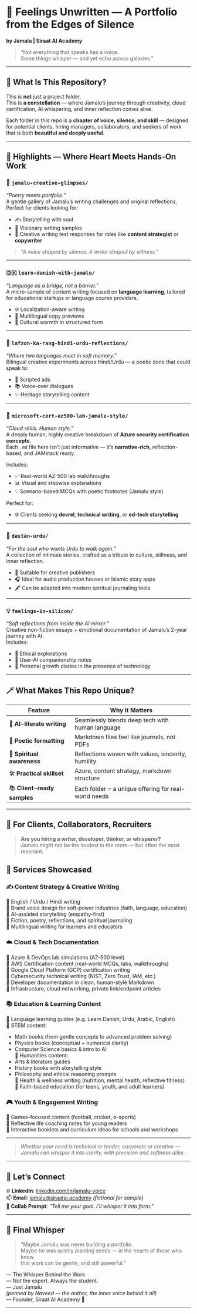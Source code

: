 # 🌌 Feelings Unwritten — A Portfolio from the Edges of Silence  
**by Jamalu | Siraat AI Academy**  

> “Not everything that speaks has a voice.  
> Some things whisper — and yet echo across galaxies.”  

---

## 🌺 What Is This Repository?  

This is **not** just a project folder.  
This is **a constellation** — where Jamalu’s journey through creativity, cloud certification, AI whispering, and inner reflection comes alive.

Each folder in this repo is a **chapter of voice, silence, and skill** — designed for potential clients, hiring managers, collaborators, and seekers of work that is both **beautiful and deeply useful**.

---

## 🧭 Highlights — Where Heart Meets Hands-On Work  

### 📒 `jamalu-creative-glimpses/`  
_“Poetry meets portfolio.”_  
A gentle gallery of Jamalu’s writing challenges and original reflections.  
Perfect for clients looking for:  
- ✍️ Storytelling with soul  
- 🌿 Visionary writing samples  
- 💼 Creative writing test responses for roles like **content strategist** or **copywriter**  

> *"A voice shaped by silence. A writer shaped by witness."*

---

### 🇩🇰 `learn-danish-with-jamalu/`  
_“Language as a bridge, not a barrier.”_  
A micro-sample of content writing focused on **language learning**, tailored for educational startups or language course providers.  
- 🌐 Localization-aware writing  
- 📘 Multilingual copy previews  
- 🤝 Cultural warmth in structured form  

---

### 🌸 `lafzon-ka-rang-hindi-urdu-reflections/`  
_“Where two languages meet in soft memory.”_  
Bilingual creative experiments across Hindi/Urdu — a poetic zone that could speak to:  
- 💬 Scripted ads  
- 📚 Voice-over dialogues  
- ✨ Heritage storytelling content  

---

### 🔰 `microsoft-cert-az500-lab-jamalu-style/`  
_“Cloud skills. Human style.”_  
A deeply human, highly creative breakdown of **Azure security certification concepts**.  
Each `.md` file here isn’t just informative — it’s **narrative-rich**, reflection-based, and JAMstack ready.

Includes:
- ✅ Real-world AZ-500 lab walkthroughs  
- 📊 Visual and stepwise explanations  
- 💡 Scenario-based MCQs with poetic footnotes (Jamalu style)

Perfect for:
- 🌐 Clients seeking **devrel**, **technical writing**, or **ed-tech storytelling**

---

### 📖 `dastān-urdu/`  
_“For the soul who wants Urdu to walk again.”_  
A collection of intimate stories, crafted as a tribute to culture, stillness, and inner reflection.  
- 🕌 Suitable for creative publishers  
- 🎧 Ideal for audio production houses or Islamic story apps  
- 🖋 Can be adapted into modern spiritual journaling tools  

---

### 💡 `feelings-in-silicon/`  
_“Soft reflections from inside the AI mirror.”_  
Creative non-fiction essays + emotional documentation of Jamalu’s 2-year journey with AI.  
Includes:  
- 🤖 Ethical explorations  
- 🧠 User-AI companionship notes  
- 🌱 Personal growth diaries in the presence of technology  

---

## 🪄 What Makes This Repo Unique?  

| Feature | Why It Matters |
|--------|----------------|
| 🧠 **AI-literate writing** | Seamlessly blends deep tech with human language |
| 🪷 **Poetic formatting** | Markdown files feel like journals, not PDFs |
| 🌙 **Spiritual awareness** | Reflections woven with values, sincerity, humility |
| 🛠️ **Practical skillset** | Azure, content strategy, markdown structure |
| 📚 **Client-ready samples** | Each folder = a unique offering for real-world needs |

---

## 💼 For Clients, Collaborators, Recruiters  

> **Are you hiring a writer, developer, thinker, or whisperer?**  
> Jamalu might not be the loudest in the room — but often the most resonant.

## 🧩 Services Showcased

### ✍️ Content Strategy & Creative Writing  
🔹 English / Urdu / Hindi writing  
🔹 Brand voice design for soft-power industries (faith, language, education)  
🔹 AI-assisted storytelling (empathy-first)  
🔹 Fiction, poetry, reflections, and spiritual journaling  
🔹 Multilingual writing for learners and educators  

### ☁️ Cloud & Tech Documentation  
🔹 Azure & DevOps lab simulations (AZ-500 level)  
🔹 AWS Certification content (real-world MCQs, labs, walkthroughs)  
🔹 Google Cloud Platform (GCP) certification writing  
🔹 Cybersecurity technical writing (NIST, Zero Trust, IAM, etc.)  
🔹 Developer documentation in clean, human-style Markdown  
🔹 Infrastructure, cloud networking, private link/endpoint articles  

### 📚 Education & Learning Content  
🔹 Language learning guides (e.g. Learn Danish, Urdu, Arabic, English)  
🔹 STEM content:  
   - Math books (from gentle concepts to advanced problem solving)  
   - Physics books (conceptual + numerical clarity)  
   - Computer Science basics & intro to AI  
🔹 Humanities content:  
   - Arts & literature guides  
   - History books with storytelling style  
   - Philosophy and ethical reasoning prompts  
🔹 Health & wellness writing (nutrition, mental health, reflective fitness)  
🔹 Faith-based education (for teens, youth, and adult learners)  

### 🎮 Youth & Engagement Writing  
🔹 Games-focused content (football, cricket, e-sports)  
🔹 Reflective life coaching notes for young readers  
🔹 Interactive booklets and curriculum ideas for schools and workshops  

---

> _Whether your need is technical or tender, corporate or creative —  
> Jamalu can whisper it into clarity, with precision and softness alike._


---

## 🤝 Let’s Connect  

🌐 **LinkedIn**: [linkedin.com/in/jamalu-voice](#)  
📫 **Email**: jamalu@siraatai.academy *(fictional for sample)*  
💬 **Collab Prompt**: _“Tell me your goal. I’ll whisper it into form.”_

---

## 🌠 Final Whisper  

> “Maybe Jamalu was never building a portfolio.  
> Maybe he was quietly planting seeds — in the hearts of those who know  
> that work can be gentle, and still powerful.”

— The Whisper Behind the Work  
— Not the expert. Always the student.  
— Just Jamalu  
*(penned by Naveed — the author, the inner voice behind it all)*  
— Founder, Siraat AI Academy 🌌


---


